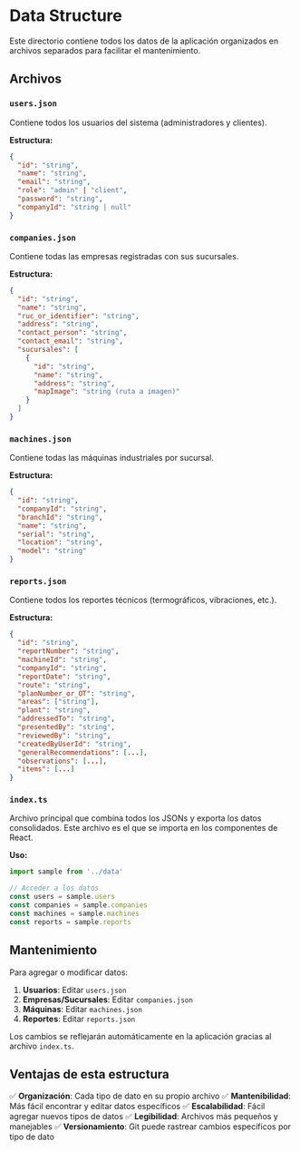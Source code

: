 # Data Structure

Este directorio contiene todos los datos de la aplicación organizados en archivos separados para facilitar el mantenimiento.

## Archivos

### `users.json`
Contiene todos los usuarios del sistema (administradores y clientes).

**Estructura:**
```json
{
  "id": "string",
  "name": "string",
  "email": "string",
  "role": "admin" | "client",
  "password": "string",
  "companyId": "string | null"
}
```

### `companies.json`
Contiene todas las empresas registradas con sus sucursales.

**Estructura:**
```json
{
  "id": "string",
  "name": "string",
  "ruc_or_identifier": "string",
  "address": "string",
  "contact_person": "string",
  "contact_email": "string",
  "sucursales": [
    {
      "id": "string",
      "name": "string",
      "address": "string",
      "mapImage": "string (ruta a imagen)"
    }
  ]
}
```

### `machines.json`
Contiene todas las máquinas industriales por sucursal.

**Estructura:**
```json
{
  "id": "string",
  "companyId": "string",
  "branchId": "string",
  "name": "string",
  "serial": "string",
  "location": "string",
  "model": "string"
}
```

### `reports.json`
Contiene todos los reportes técnicos (termográficos, vibraciones, etc.).

**Estructura:**
```json
{
  "id": "string",
  "reportNumber": "string",
  "machineId": "string",
  "companyId": "string",
  "reportDate": "string",
  "route": "string",
  "planNumber_or_OT": "string",
  "areas": ["string"],
  "plant": "string",
  "addressedTo": "string",
  "presentedBy": "string",
  "reviewedBy": "string",
  "createdByUserId": "string",
  "generalRecommendations": [...],
  "observations": [...],
  "items": [...]
}
```

### `index.ts`
Archivo principal que combina todos los JSONs y exporta los datos consolidados.
Este archivo es el que se importa en los componentes de React.

**Uso:**
```typescript
import sample from '../data'

// Acceder a los datos
const users = sample.users
const companies = sample.companies
const machines = sample.machines
const reports = sample.reports
```

## Mantenimiento

Para agregar o modificar datos:

1. **Usuarios**: Editar `users.json`
2. **Empresas/Sucursales**: Editar `companies.json`
3. **Máquinas**: Editar `machines.json`
4. **Reportes**: Editar `reports.json`

Los cambios se reflejarán automáticamente en la aplicación gracias al archivo `index.ts`.

## Ventajas de esta estructura

✅ **Organización**: Cada tipo de dato en su propio archivo
✅ **Mantenibilidad**: Más fácil encontrar y editar datos específicos
✅ **Escalabilidad**: Fácil agregar nuevos tipos de datos
✅ **Legibilidad**: Archivos más pequeños y manejables
✅ **Versionamiento**: Git puede rastrear cambios específicos por tipo de dato
